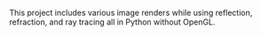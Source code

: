 This project includes various image renders while using reflection, refraction, and ray tracing all in Python without OpenGL. 

